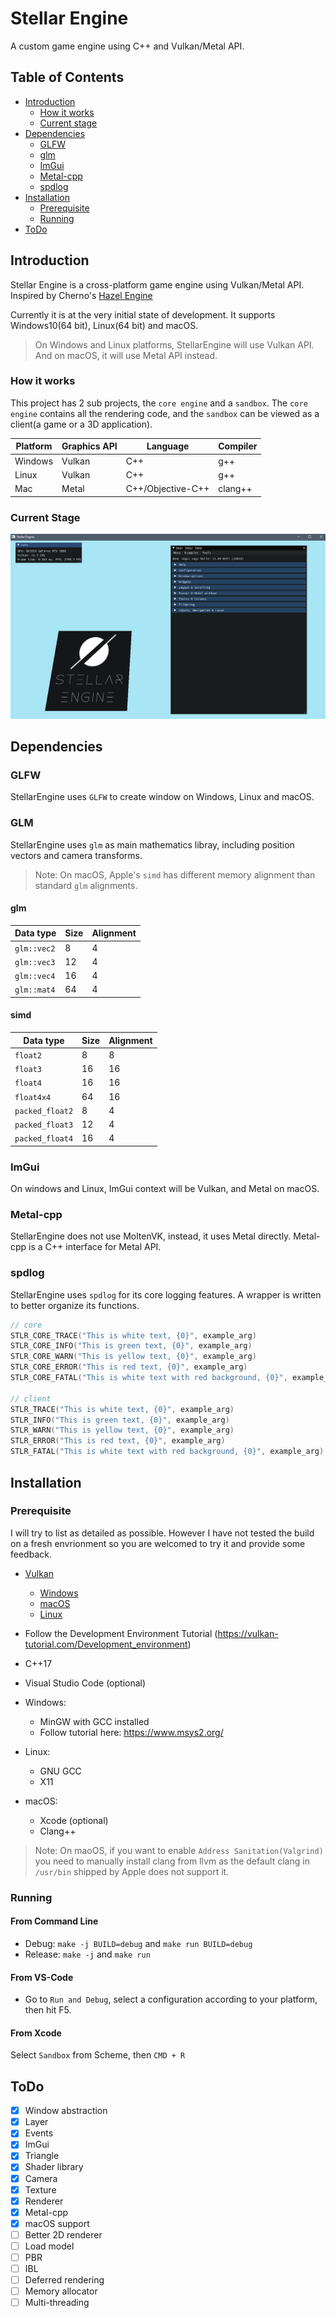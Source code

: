 # Stellar Engine

A custom game engine using C++ and Vulkan/Metal API.

## Table of Contents

* [Introduction](#introduction)
  * [How it works](#how-it-works)
  * [Current stage](#current-stage)
* [Dependencies](#dependencies)
  * [GLFW](#glfw)
  * [glm](#glm)
  * [ImGui](#imgui)
  * [Metal-cpp](#metal-cpp)
  * [spdlog](#spdlog)
* [Installation](#installation)
  * [Prerequisite](#prerequisite)
  * [Running](#running)
* [ToDo](#todo)

## Introduction

Stellar Engine is a cross-platform game engine using Vulkan/Metal API. Inspired by Cherno's [Hazel Engine](https://github.com/TheCherno/Hazel)

Currently it is at the very initial state of development. It supports Windows10(64 bit), Linux(64 bit) and macOS.
> On Windows and Linux platforms, StellarEngine will use Vulkan API.
> And on macOS, it will use Metal API instead.

### How it works

This project has 2 sub projects, the `core engine` and a `sandbox`. The `core engine` contains all the rendering code, and the `sandbox` can be viewed as a client(a game or a 3D application).

| Platform      | Graphics API | Language          | Compiler  |
| ------------- | ------------ | ----------------- | --------- |
| Windows       | Vulkan       | C++               | g++       |
| Linux         | Vulkan       | C++               | g++       |
| Mac           | Metal        | C++/Objective-C++ | clang++   |

### Current Stage

![Current Stage](Screenshots/currentStage.png)

## Dependencies

### GLFW

StellarEngine uses `GLFW` to create window on Windows, Linux and macOS.

### GLM

StellarEngine uses `glm` as main mathematics libray, including position vectors and camera transforms.
> Note: On macOS, Apple's `simd` has different memory alignment than standard `glm` alignments.

#### glm

| Data type   | Size | Alignment |
| ----------- | ---- | --------- |
| `glm::vec2` | 8    | 4         |
| `glm::vec3` | 12   | 4         |
| `glm::vec4` | 16   | 4         |
| `glm::mat4` | 64   | 4         |

#### simd

| Data type       | Size | Alignment |
| --------------- | ---- | --------- |
| `float2`        | 8    | 8         |
| `float3`        | 16   | 16        |
| `float4`        | 16   | 16        |
| `float4x4`      | 64   | 16        |
| `packed_float2` | 8    | 4         |
| `packed_float3` | 12   | 4         |
| `packed_float4` | 16   | 4         |

### ImGui

On windows and Linux, ImGui context will be Vulkan, and Metal on macOS.

### Metal-cpp

StellarEngine does not use MoltenVK, instead, it uses Metal directly. Metal-cpp is a C++ interface for Metal API.

### spdlog

StellarEngine uses `spdlog` for its core logging features. A wrapper is written to better organize its functions.

```c++
// core
STLR_CORE_TRACE("This is white text, {0}", example_arg)
STLR_CORE_INFO("This is green text, {0}", example_arg)
STLR_CORE_WARN("This is yellow text, {0}", example_arg)
STLR_CORE_ERROR("This is red text, {0}", example_arg)
STLR_CORE_FATAL("This is white text with red background, {0}", example_arg)

// client
STLR_TRACE("This is white text, {0}", example_arg)
STLR_INFO("This is green text, {0}", example_arg)
STLR_WARN("This is yellow text, {0}", example_arg)
STLR_ERROR("This is red text, {0}", example_arg)
STLR_FATAL("This is white text with red background, {0}", example_arg)
```

## Installation

### Prerequisite

I will try to list as detailed as possible. However I have not tested the build on a fresh envrionment so you are welcomed to try it and provide some feedback.

* [Vulkan](https://vulkan.lunarg.com/)
  * [Windows](https://vulkan.lunarg.com/doc/sdk/latest/windows/getting_started.html)
  * [macOS](https://vulkan.lunarg.com/doc/sdk/latest/mac/getting_started.html)
  * [Linux](https://vulkan.lunarg.com/doc/view/latest/linux/getting_started_ubuntu.html)

* Follow the Development Environment Tutorial (<https://vulkan-tutorial.com/Development_environment>)

* C++17
* Visual Studio Code (optional)
* Windows:
  * MinGW with GCC installed
  * Follow tutorial here: <https://www.msys2.org/>
* Linux:
  * GNU GCC
  * X11
* macOS:
  * Xcode (optional)
  * Clang++
  
> Note: On maoOS, if you want to enable `Address Sanitation(Valgrind)` you need to manually install clang from llvm as the default clang in `/usr/bin` shipped by Apple does not support it.

### Running

#### From Command Line

* Debug: `make -j BUILD=debug` and `make run BUILD=debug`
* Release: `make -j` and `make run`

#### From VS-Code

* Go to `Run and Debug`, select a configuration according to your platform, then hit F5.

#### From Xcode

Select `Sandbox` from Scheme, then `CMD + R`

## ToDo

* [x] Window abstraction
* [x] Layer
* [x] Events
* [x] ImGui
* [x] Triangle
* [x] Shader library
* [x] Camera
* [x] Texture
* [x] Renderer
* [x] Metal-cpp
* [x] macOS support
* [ ] Better 2D renderer
* [ ] Load model
* [ ] PBR
* [ ] IBL
* [ ] Deferred rendering
* [ ] Memory allocator
* [ ] Multi-threading
